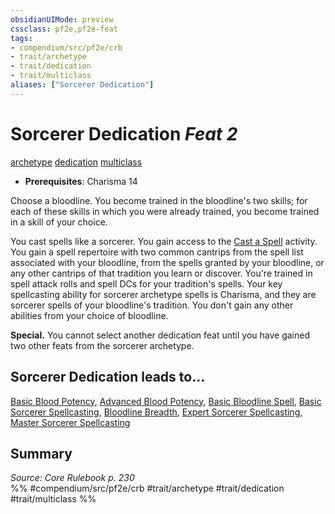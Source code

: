```yaml
---
obsidianUIMode: preview
cssclass: pf2e,pf2e-feat
tags:
- compendium/src/pf2e/crb
- trait/archetype
- trait/dedication
- trait/multiclass
aliases: ["Sorcerer Dedication"]
---
```

# Sorcerer Dedication  *Feat 2*  
[archetype](../../rules/traits/archetype.md)  [dedication](../../rules/traits/dedication.md)  [multiclass](../../rules/traits/multiclass.md)  

- **Prerequisites**: Charisma 14

Choose a bloodline. You become trained in the bloodline's two skills; for each of these skills in which you were already trained, you become trained in a skill of your choice.

You cast spells like a sorcerer. You gain access to the [Cast a Spell](../../rules/actions/cast-a-spell.md) activity. You gain a spell repertoire with two common cantrips from the spell list associated with your bloodline, from the spells granted by your bloodline, or any other cantrips of that tradition you learn or discover. You're trained in spell attack rolls and spell DCs for your tradition's spells. Your key spellcasting ability for sorcerer archetype spells is Charisma, and they are sorcerer spells of your bloodline's tradition. You don't gain any other abilities from your choice of bloodline.

**Special.** You cannot select another dedication feat until you have gained two other feats from the sorcerer archetype.

## Sorcerer Dedication leads to...

[Basic Blood Potency](basic-blood-potency.md), [Advanced Blood Potency](advanced-blood-potency.md), [Basic Bloodline Spell](basic-bloodline-spell.md), [Basic Sorcerer Spellcasting](basic-sorcerer-spellcasting.md), [Bloodline Breadth](bloodline-breadth.md), [Expert Sorcerer Spellcasting](expert-sorcerer-spellcasting.md), [Master Sorcerer Spellcasting](master-sorcerer-spellcasting.md)

## Summary

*Source: Core Rulebook p. 230*  
%% #compendium/src/pf2e/crb #trait/archetype #trait/dedication #trait/multiclass %%